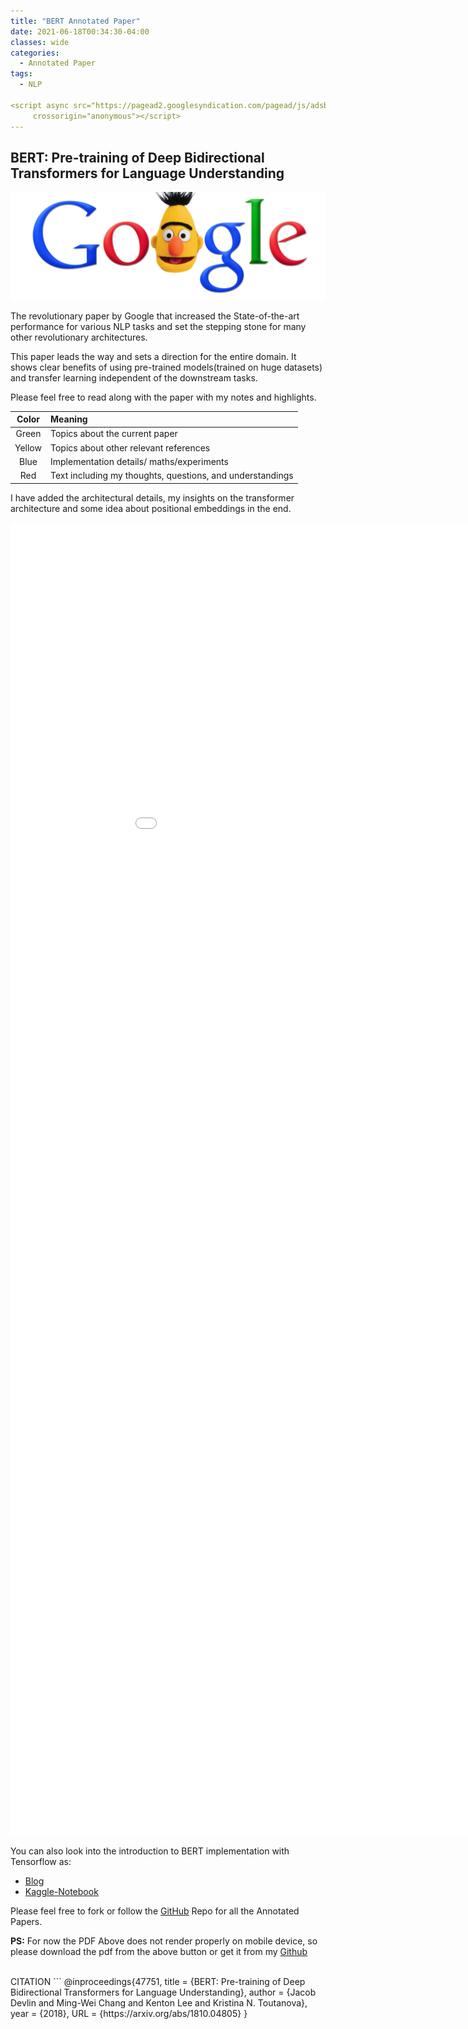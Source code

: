 ```yaml
---
title: "BERT Annotated Paper"
date: 2021-06-18T00:34:30-04:00
classes: wide
categories:
  - Annotated Paper
tags:
  - NLP
  
<script async src="https://pagead2.googlesyndication.com/pagead/js/adsbygoogle.js?client=ca-pub-4378732358486203"
     crossorigin="anonymous"></script>
---
```



## BERT: Pre-training of Deep Bidirectional Transformers for Language Understanding ##

![png](/images/BERT.png)


The revolutionary paper by Google that increased the State-of-the-art performance for various NLP tasks and
set the stepping stone for many other revolutionary architectures.

This paper leads the way and sets a direction for the entire domain. It shows clear benefits of using 
pre-trained models(trained on huge datasets) and transfer learning independent of the downstream tasks.


Please feel free to read along with the paper with my notes and highlights.

| Color | Meaning |
| :---: | :--- | 
| Green | Topics about the current paper |
| Yellow | Topics about other relevant references |
| Blue | Implementation details/ maths/experiments |
| Red | Text including my thoughts, questions, and understandings | 

I have added the architectural details, my insights on the transformer architecture 
and some idea about positional embeddings in the end.

<embed src="/assets/pdfs/BERT.pdf" width="1000px" height="2100px" />



You can also look into the introduction to BERT implementation with Tensorflow as:
- [Blog](https://au1206.github.io/tutorials/Fine_Tune_BERT_for_Text_Classification_with_TensorFlow/)
- [Kaggle-Notebook](https://www.kaggle.com/au1206/fine-tuning-bert-text-classification)

Please feel free to fork or follow the [GitHub](https://github.com/au1206/paper_annotations) Repo for all the Annotated Papers. 

**PS:** For now the PDF Above does not render properly on mobile device, so please download the pdf from the above button or get it from my [Github](https://github.com/au1206/paper_annotations)

<br>
CITATION
```
@inproceedings{47751,
              title	= {BERT: Pre-training of Deep Bidirectional Transformers for Language Understanding},
              author	= {Jacob Devlin and Ming-Wei Chang and Kenton Lee and Kristina N. Toutanova},
              year	= {2018},
              URL	= {https://arxiv.org/abs/1810.04805}
}

```